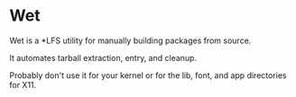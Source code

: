 # Wet

Wet is a *LFS utility for manually building packages from source.

It automates tarball extraction, entry, and cleanup.

Probably don't use it for your kernel or for the lib, font, and app directories for X11.
